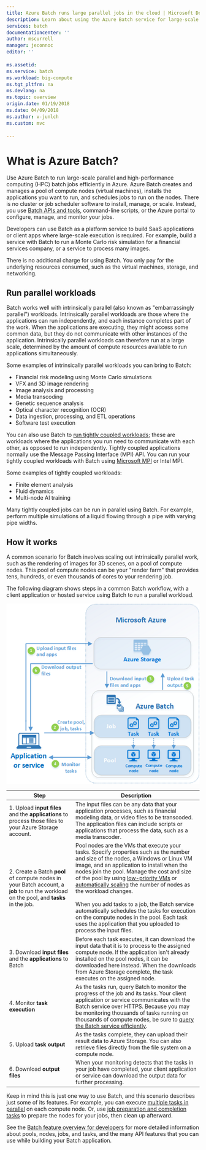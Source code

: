 ```yaml
---
title: Azure Batch runs large parallel jobs in the cloud | Microsoft Docs
description: Learn about using the Azure Batch service for large-scale parallel and HPC workloads
services: batch
documentationcenter: ''
author: mscurrell
manager: jeconnoc
editor: ''

ms.assetid: 
ms.service: batch
ms.workload: big-compute
ms.tgt_pltfrm: na
ms.devlang: na
ms.topic: overview
origin.date: 01/19/2018
ms.date: 04/09/2018
ms.author: v-junlch
ms.custom: mvc

---
```

# What is Azure Batch?

Use Azure Batch to run large-scale parallel and high-performance computing (HPC) batch jobs efficiently in Azure. Azure Batch creates and manages a pool of compute nodes (virtual machines), installs the applications you want to run, and schedules jobs to run on the nodes. There is no cluster or job scheduler software to install, manage, or scale. Instead, you use [Batch APIs and tools](batch-apis-tools.md), command-line scripts, or the Azure portal to configure, manage, and monitor your jobs. 

Developers can use Batch as a platform service to build SaaS applications or client apps where large-scale execution is required. For example, build a service with Batch to run a Monte Carlo risk simulation for a financial services company, or a service to process many images.

There is no additional charge for using Batch. You only pay for the underlying resources consumed, such as the virtual machines, storage, and networking.

## Run parallel workloads
Batch works well with intrinsically parallel (also known as "embarrassingly parallel") workloads. Intrinsically parallel workloads are those where the applications can run independently, and each instance completes part of the work. When the applications are executing, they might access some common data, but they do not communicate with other instances of the application. Intrinsically parallel workloads can therefore run at a large scale, determined by the amount of compute resources available to run applications simultaneously.

Some examples of intrinsically parallel workloads you can bring to Batch:

- Financial risk modeling using Monte Carlo simulations
- VFX and 3D image rendering
- Image analysis and processing
- Media transcoding
- Genetic sequence analysis
- Optical character recognition (OCR)
- Data ingestion, processing, and ETL operations
- Software test execution

You can also use Batch to [run tightly coupled workloads](batch-mpi.md); these are workloads where the applications you run need to communicate with each other, as opposed to run independently. Tightly coupled applications normally use the Message Passing Interface (MPI) API. You can run your tightly coupled workloads with Batch using [Microsoft MPI](https://msdn.microsoft.com/library/bb524831(v=vs.85).aspx) or Intel MPI. 

Some examples of tightly coupled workloads:
- Finite element analysis
- Fluid dynamics
- Multi-node AI training

Many tightly coupled jobs can be run in parallel using Batch. For example, perform multiple simulations of a liquid flowing through a pipe with varying pipe widths.


## How it works
A common scenario for Batch involves scaling out intrinsically parallel work, such as the rendering of images for 3D scenes, on a pool of compute nodes. This pool of compute nodes can be your "render farm" that provides tens, hundreds, or even thousands of cores to your rendering job.

The following diagram shows steps in a common Batch workflow, with a client application or hosted service using Batch to run a parallel workload.

![Batch solution walkthrough](./media/batch-technical-overview/tech_overview_03.png)


|Step  |Description  |
|---------|---------|
|1.  Upload **input files** and the **applications** to process those files to your Azure Storage account.     |The input files can be any data that your application processes, such as financial modeling data, or video files to be transcoded. The application files can include scripts or applications that process the data, such as a media transcoder.|
|2.  Create a Batch **pool** of compute nodes in your Batch account, a **job** to run the workload on the  pool, and **tasks** in the job.     | Pool nodes are the VMs that execute your tasks. Specify properties such as the number and size of the nodes, a Windows or Linux VM image, and an application to install when the nodes join the pool. Manage the cost and size of the pool by using [low-priority VMs](batch-low-pri-vms.md) or [automatically scaling](batch-automatic-scaling.md) the number of nodes as the workload changes. <br/><br/>When you add tasks to a job, the Batch service automatically schedules the tasks for execution on the compute nodes in the pool. Each task uses the application that you uploaded to process the input files. |
|3.  Download **input files** and the **applications** to Batch     |Before each task executes, it can download the input data that it is to process to the assigned compute node. If the application isn't already installed on the pool nodes, it can be downloaded here instead. When the downloads from Azure Storage complete, the task executes on the assigned node.|
|4.  Monitor **task execution**     |As the tasks run, query Batch to monitor the progress of the job and its tasks. Your client application or service communicates with the Batch service over HTTPS. Because you may be monitoring thousands of tasks running on thousands of compute nodes, be sure to [query the Batch service efficiently](batch-efficient-list-queries.md).|
|5.  Upload **task output**     |As the tasks complete, they can upload their result data to Azure Storage. You can also retrieve files directly from the file system on a compute node.|
|6.  Download **output files**     |When your monitoring detects that the tasks in your job have completed, your client application or service can download the output data for further processing.|




Keep in mind this is just one way to use Batch, and this scenario describes just some of its features. For example, you can execute [multiple tasks in parallel](batch-parallel-node-tasks.md) on each compute node. Or, use [job preparation and completion tasks](batch-job-prep-release.md) to prepare the nodes for your jobs, then clean up afterward. 

See the [Batch feature overview for developers](batch-api-basics.md) for more detailed information about pools, nodes, jobs, and tasks, and the many API features that you can use while building your Batch application. 


<!-- Update_Description: wording update -->